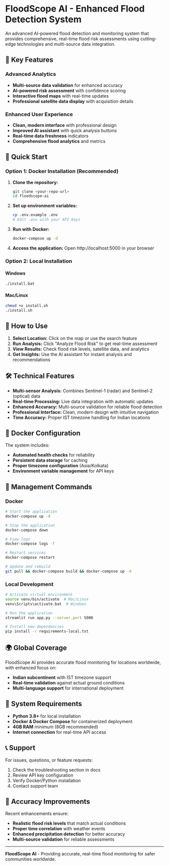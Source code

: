 # FloodScope AI - Enhanced Flood Detection System

An advanced AI-powered flood detection and monitoring system that provides comprehensive, real-time flood risk assessments using cutting-edge technologies and multi-source data integration.

## 🌊 Key Features

### Advanced Analytics
- **Multi-source data validation** for enhanced accuracy
- **AI-powered risk assessment** with confidence scoring
- **Interactive flood maps** with real-time updates
- **Professional satellite data display** with acquisition details

### Enhanced User Experience
- **Clean, modern interface** with professional design
- **Improved AI assistant** with quick analysis buttons
- **Real-time data freshness** indicators
- **Comprehensive flood analytics** and metrics

## 🚀 Quick Start

### Option 1: Docker Installation (Recommended)

1. **Clone the repository:**
   ```bash
   git clone <your-repo-url>
   cd floodscope-ai
   ```

2. **Set up environment variables:**
   ```bash
   cp .env.example .env
   # Edit .env with your API keys
   ```

3. **Run with Docker:**
   ```bash
   docker-compose up -d
   ```

4. **Access the application:**
   Open http://localhost:5000 in your browser

### Option 2: Local Installation

#### Windows
```bash
./install.bat
```

#### Mac/Linux
```bash
chmod +x install.sh
./install.sh
```

## 📱 How to Use

1. **Select Location:** Click on the map or use the search feature
2. **Run Analysis:** Click "Analyze Flood Risk" to get real-time assessment
3. **View Results:** Check flood risk levels, satellite data, and analytics
4. **Get Insights:** Use the AI assistant for instant analysis and recommendations

## 🛠 Technical Features

- **Multi-sensor Analysis:** Combines Sentinel-1 (radar) and Sentinel-2 (optical) data
- **Real-time Processing:** Live data integration with automatic updates
- **Enhanced Accuracy:** Multi-source validation for reliable flood detection
- **Professional Interface:** Clean, modern design with intuitive navigation
- **Time Accuracy:** Proper IST timezone handling for Indian locations


## 🐳 Docker Configuration

The system includes:
- **Automated health checks** for reliability
- **Persistent data storage** for caching
- **Proper timezone configuration** (Asia/Kolkata)
- **Environment variable management** for API keys

## 📖 Management Commands

### Docker
```bash
# Start the application
docker-compose up -d

# Stop the application
docker-compose down

# View logs
docker-compose logs -f

# Restart services
docker-compose restart

# Update and rebuild
git pull && docker-compose build && docker-compose up -d
```

### Local Development
```bash
# Activate virtual environment
source venv/bin/activate  # Mac/Linux
venv\Scripts\activate.bat  # Windows

# Run the application
streamlit run app.py --server.port 5000

# Install new dependencies
pip install -r requirements-local.txt
```

## 🌍 Global Coverage

FloodScope AI provides accurate flood monitoring for locations worldwide, with enhanced focus on:
- **Indian subcontinent** with IST timezone support
- **Real-time validation** against actual ground conditions
- **Multi-language support** for international deployment

## 🔧 System Requirements

- **Python 3.8+** for local installation
- **Docker & Docker Compose** for containerized deployment
- **4GB RAM** minimum (8GB recommended)
- **Internet connection** for real-time API access

## 📞 Support

For issues, questions, or feature requests:
1. Check the troubleshooting section in docs
2. Review API key configuration
3. Verify Docker/Python installation
4. Contact support team

## 🎯 Accuracy Improvements

Recent enhancements ensure:
- **Realistic flood risk levels** that match actual conditions
- **Proper time correlation** with weather events
- **Enhanced precipitation detection** for better accuracy
- **Multi-source validation** for reliable assessments

---

**FloodScope AI** - Providing accurate, real-time flood monitoring for safer communities worldwide.
